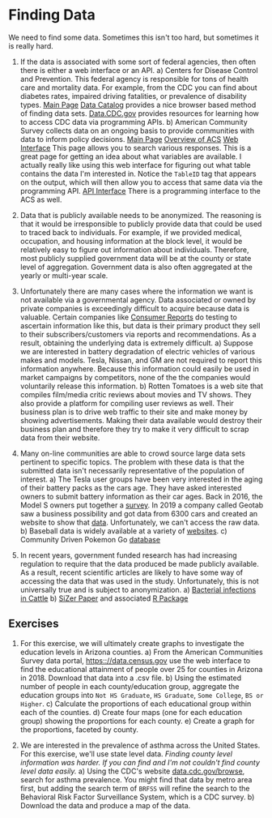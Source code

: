 # Finding Data




We need to find some data. Sometimes this isn't too hard, but sometimes it is really hard.

1. If the data is associated with some sort of federal agencies, then often there is either a web interface or an API.
    a) Centers for Disease Control and Prevention. This federal agency is responsible for tons of health care and mortality data. For example, from the CDC you can find about diabetes rates, impaired driving fatalities, or prevalence of disability types.
        [Main Page](https://www.cdc.gov)
        [Data Catalog](https://data.cdc.gov/browse) provides a nice browser based method of finding data sets.
        [Data.CDC.gov](https://data.cdc.gov) provides resources for learning how to access CDC data via programming APIs.
    b) American Community Survey collects data on an ongoing basis to provide communities with data to inform policy decisions. 
        [Main Page](https://www.census.gov/programs-surveys/acs)
        [Overview of ACS](https://www.census.gov/programs-surveys/acs/guidance/which-data-tool/data-tools-chart.html)
        [Web Interface](https:://data.census.gov) This page allows you to search various responses. This is a great page for getting an idea about what variables are available. I actually really like using this web interface for figuring out what table contains the data I'm interested in.  Notice the `TableID` tag that appears on the output, which will then allow you to access that same data via the programming API. 
        [API Interface](https://www.census.gov/data/developers/data-sets.html) There is a programming interface to the ACS as well. 

2. Data that is publicly available needs to be anonymized. The reasoning is that it would be irresponsible to publicly provide data that could be used to traced back to individuals. For example, if we provided medical, occupation, and housing information at the block level, it would be relatively easy to figure out information about individuals. Therefore, most publicly supplied government data will be at the county or state level of aggregation. Government data is also often aggregated at the yearly or multi-year scale. 

3. Unfortunately there are many cases where the information we want is not available via a governmental agency. Data associated or owned by private companies is exceedingly difficult to acquire because data is valuable. Certain companies like [Consumer Reports](https://www.consumerreports.org/cro/index.htm) do testing to ascertain information like this, but data is their primary product they sell to their subscribers/customers via reports and recommendations. As a result, obtaining the underlying data is extremely difficult.
    a) Suppose we are interested in battery degradation of electric vehicles of various makes and models. Tesla, Nissan, and GM are not required to report this information anywhere. Because this information could easily be used in market campaigns by competitors, none of the the companies would voluntarily release this information. 
    b) Rotten Tomatoes is a web site that compiles film/media critic reviews about movies and TV shows. They also provide a platform for compiling user reviews as well. Their business plan is to drive web traffic to their site and make money by showing advertisements. Making their data available would destroy their business plan and therefore they try to make it very difficult to scrap data from their website. 
    
4. Many on-line communities are able to crowd source large data sets pertinent to specific topics. The problem with these data is that the submitted data isn't necessarily representative of the population of interest. 
    a) The Tesla user groups have been very interested in the aging of their battery packs as the cars age. They have asked interested owners to submit battery information as their car ages. Back in 2016, the Model S owners put together a [survey](https://survey.pluginamerica.org/model-s/). In 2019 a company called Geotab saw a business possibility and got data from 6300 cars and created an website to show that [data](https://storage.googleapis.com/geotab-sandbox/ev-battery-degradation/index.html). Unfortunately, we can't access the raw data.
    b) Baseball data is widely available at a variety of [websites](https://sabr.org/how-to/statistical-databases-and-websites).
    c) Community Driven Pokemon Go [database](https://db.pokemongohub.net)
    
5. In recent years, government funded research has had increasing regulation to require that the data produced be made publicly available. As a result, recent scientific articles are likely to have some way of accessing the data that was used in the study. Unfortunately, this is not universally true and is subject to anonymization. 
    a) [Bacterial infections in Cattle](https://www.microbiologyresearch.org/content/journal/mgen/10.1099/mgen.0.000068)
    b) [SiZer Paper](https://dereksonderegger.github.io/sonderegger_et_al_2009_size.pdf) and associated [R Package](https://cran.r-project.org/web/packages/SiZer/SiZer.pdf)
    

## Exercises
1. For this exercise, we will ultimately create graphs to investigate the education levels in Arizona counties.
    a) From the American Communities Survey data portal, [https:://data.census.gov](https:://data.census.gov) use the web interface to find the educational attainment of people over 25 for counties in Arizona in 2018. Download that data into a .csv file.
    b) Using the estimated number of people in each county/education group, aggregate the education groups into `Not HS Graduate`, `HS Graduate`, `Some College`, `BS or Higher`. c) Calculate the proportions of each educational group within each of the counties.
    d) Create four maps (one for each education group) showing the proportions for each county.
    e) Create a graph for the proportions, faceted by county.
    
2. We are interested in the prevalence of asthma across the United States. For this exercise, we'll use state level data. *Finding county level information was harder. If you can find  and I'm not couldn't find county level data easily.*
    a) Using the CDC's website [data.cdc.gov/browse](data.cdc.gov/browse), search for asthma prevalence. You might find that data by metro area first, but adding the search term of `BRFSS` will refine the search to the Behavioral Risk Factor Surveillance System, which is a CDC survey.
    b) Download the data and produce a map of the data.
    

        
